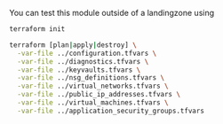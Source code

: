 You can test this module outside of a landingzone using

```bash
terraform init

terraform [plan|apply|destroy] \
  -var-file ../configuration.tfvars \
  -var-file ../diagnostics.tfvars \
  -var-file ../keyvaults.tfvars \
  -var-file ../nsg_definitions.tfvars \
  -var-file ../virtual_networks.tfvars \
  -var-file ../public_ip_addresses.tfvars \
  -var-file ../virtual_machines.tfvars \
  -var-file ../application_security_groups.tfvars


```